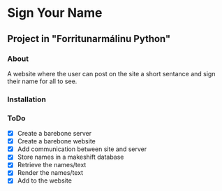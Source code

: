 # Sign Your Name
## Project in "Forritunarmálinu Python"
### About
A website where the user can post on the site a short sentance and sign their name for all to see.
### Installation
### ToDo
- [X] Create a barebone server
- [X] Create a barebone website
- [X] Add communication between site and server
- [X] Store names in a makeshift database
- [X] Retrieve the names/text
- [X] Render the names/text
- [X] Add to the website